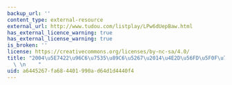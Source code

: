 ```yaml
---
backup_url: ''
content_type: external-resource
external_url: http://www.tudou.com/listplay/LPw6dUepBaw.html
has_external_licence_warning: true
has_external_license_warning: true
is_broken: ''
license: https://creativecommons.org/licenses/by-nc-sa/4.0/
title: "2004\u5E7422\u96C6\u7535\u89C6\u5267\u2014\u4E2D\u56FD\u5F0F\u79BB\u5A5A \
  \ \n    "
uid: a6445267-fa68-4401-990a-d64d1d4440f4
---
```

